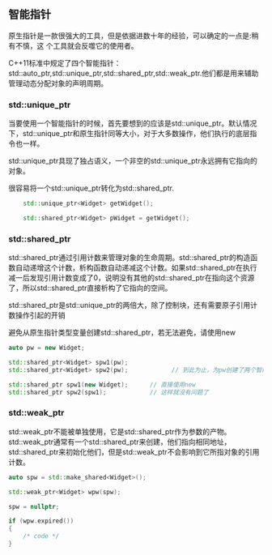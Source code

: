 
## 智能指针

原生指针是一款很强大的工具，但是依据进数十年的经验，可以确定的一点是:稍有不慎，这 个工具就会反噬它的使用者。

C++11标准中规定了四个智能指针：
std::auto_ptr,std::unique_ptr,std::shared_ptr,std::weak_ptr.他们都是用来辅助管理动态分配对象的声明周期。

### std::unique_ptr
当要使用一个智能指针的时候，首先要想到的应该是std::unique_ptr。默认情况下，std::unique_ptr和原生指针同等大小，对于大多数操作，他们执行的底层指令也一样。

std::unique_ptr具现了独占语义，一个非空的std::unique_ptr永远拥有它指向的对象。

很容易将一个std::unique_ptr转化为std::shared_ptr.
```c++
    std::unique_ptr<Widget> getWidget();

    std::shared_ptr<Widget> pWidget = getWidget();
```

### std::shared_ptr
std::shared_ptr通过引用计数来管理对象的生命周期。std::shared_ptr的构造函数自动递增这个计数，析构函数自动递减这个计数。如果std::shared_ptr在执行减一后发现引用计数变成了0，说明没有其他的std::shared_ptr在指向这个资源了，所以std::shared_ptr直接析构了它指向的空间。

std::shared_ptr是std::unique_ptr的两倍大，除了控制块，还有需要原子引用计数操作引起的开销

避免从原生指针类型变量创建std::shared_ptr，若无法避免，请使用new
```c++
auto pw = new Widget;

std::shared_ptr<Widget> spw1(pw);
std::shared_ptr<Widget> spw2(pw);            // 到此为止，为pw创建了两个智能指针，且其计数都分别为1，当进行释放时，第一次析构没有问题，第二次析构时pw已经不存在了，这就产生了一个未定义行为

std::shared_ptr spw1(new Widget);      // 直接使用new
std::shared_ptr spw2(spw1);            // 这样就没有问题了
```

### std::weak_ptr
std::weak_ptr不能被单独使用，它是std::shared_ptr作为参数的产物。std::weak_ptr通常有一个std::shared_ptr来创建，他们指向相同地址，std::shared_ptr来初始化他们，但是std::weak_ptr不会影响到它所指对象的引用计数。
```c++
auto spw = std::make_shared<Widget>();

std::weak_ptr<Widget> wpw(spw);

spw = nullptr;

if (wpw.expired())
{
	/* code */
}
```